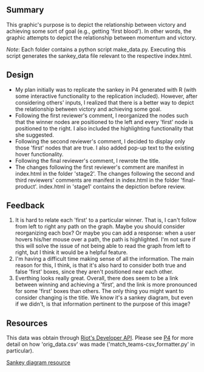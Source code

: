 ## Summary
This graphic's purpose is to depict the relationship between victory and achieving some sort of goal (e.g., getting 'first blood'). In other words, the graphic attempts to depict the relationship between momentum and victory.

_Note_: Each folder contains a python script make_data.py. Executing this script generates the sankey_data file relevant to the respective index.html.

## Design
* My plan initially was to replicate the sankey in P4 generated with R (with some interactive functionality to the replication included). However, after considering others' inputs, I realized that there is a better way to depict the relationship between victory and achieving some goal.  
* Following the first reviewer's comment, I reorganized the nodes such that the winner nodes are positioned to the left and every 'first' node is positioned to the right. I also included the highlighting functionality that she suggested.
* Following the second reviewer's comment, I decided to display only those 'first' nodes that are true. I also added pop-up text to the existing hover functionality.
* Following the final reviewer's comment, I rewrote the title.
* The changes following the first reviewer's comment are manifest in index.html in the folder 'stage2'. The changes following the second and third reviewers' comments are manifest in index.html in the folder 'final-product'. index.html in 'stage1' contains the depiction before review.

## Feedback
1. It is hard to relate each 'first' to a particular winner. That is, I can't follow from left to right any path on the graph. Maybe you should consider reorganizing each box? Or maybe you can add a response: when a user hovers his/her mouse over a path, the path is highlighted. I'm not sure if this will solve the issue of not being able to read the graph from left to right, but I think it would be a helpful feature.
2. I'm having a difficult time making sense of all the information. The main reason for this, I think, is that it's also hard to consider both true and false 'first' boxes, since they aren't positioned near each other.
3. Everthing looks really great. Overall, there does seem to be a link between winning and achieving a 'first', and the link is more pronounced for some 'first' boxes than others. The only thing you might want to consider changing is the title. We know it's a sankey diagram, but even if we didn't, is that information pertinent to the purpose of this image?

## Resources
This data was obtain through [Riot's Developer API](https://developer.riotgames.com/getting-started.html). Please see [P4](https://github.com/uipo78/data-analyst-nanodegree/tree/master/P4) for more detail on how 'orig_data.csv' was made ('match_teams-csv_formatter.py' in particular).

[Sankey diagram resource](https://bost.ocks.org/mike/sankey/)
